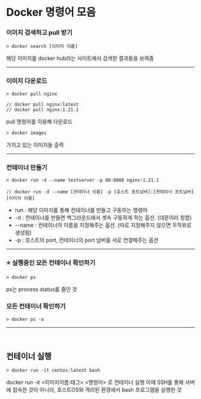 # Docker 명령어 모음

### 이미지 검색하고 pull 받기

```
> docker search [이미지 이름]
```

해당 이미지를 docker hub라는 사이트에서 검색한 결과들을 보여줌

---

### 이미지 다운로드

```
> docker pull nginx

// docker pull nginx:latest
// docker pull nginx:1.21.1
```

pull 명령어를 이용해 다운로드

```
> docker images
```

가지고 있는 이미지들 출력

---

### 컨테이너 만들기

```
> docker run -d --name testserver -p 80:8080 nginx:1.21.1

// docker run -d --name [컨테이너 이름] -p [호스트 포트넘버]:[컨테이너 포트넘버] [이미지 이름]
```

- run : 해당 이미지를 통해 컨테이너를 만들고 구동하는 명령어
- -d : 컨테이너를 만들면 백그라운드에서 곗속 구동하게 하는 옵션. (데몬이라 칭함)
- --name : 컨테이너의 이름을 지정해주는 옵션. (따로 지정해주지 않으면 무작위로 생성됨)
- -p : 호스트의 port, 컨테이너의 port 넘버를 서로 연결해주는 옵션

---

### ⭐️ 실행중인 모든 컨테이너 확인하기

```
> docker ps
```

ps는 process status를 줄인 것

### 모든 컨테이너 확인하기

```
> docker ps -a
```
---
</br>

## 컨테이너 실행

```
> docker run -it centos:latest bash
```
docker run -it <이미지이름:태그> <명령어> 로 컨테이너 실행
이때 SSH를 통해 서버에 접속한 것이 아니라, 호스트OS와 격리된 환경에서 bash 프로그램을 실행한 것

